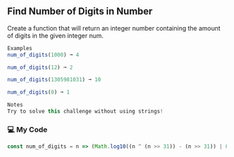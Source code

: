 ## Find Number of Digits in Number

Create a function that will return an integer number containing the amount of digits in the given integer num.
```js
Examples
num_of_digits(1000) ➞ 4

num_of_digits(12) ➞ 2

num_of_digits(1305981031) ➞ 10

num_of_digits(0) ➞ 1

Notes
Try to solve this challenge without using strings!
```
### :computer: My Code
```js
const num_of_digits = n => (Math.log10((n ^ (n >> 31)) - (n >> 31)) | 0) + 1;
```
